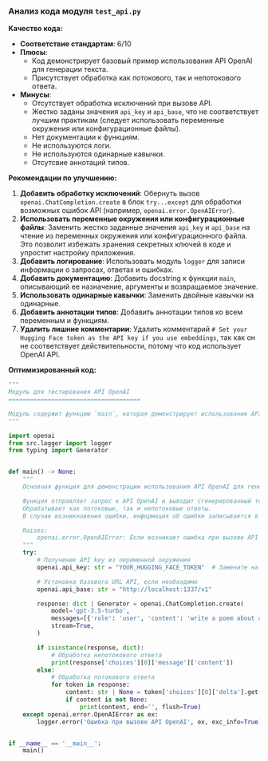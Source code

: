 ### **Анализ кода модуля `test_api.py`**

**Качество кода:**

- **Соответствие стандартам**: 6/10
- **Плюсы**:
    - Код демонстрирует базовый пример использования API OpenAI для генерации текста.
    - Присутствует обработка как потокового, так и непотокового ответа.
- **Минусы**:
    - Отсутствует обработка исключений при вызове API.
    - Жестко заданы значения `api_key` и `api_base`, что не соответствует лучшим практикам (следует использовать переменные окружения или конфигурационные файлы).
    - Нет документации к функциям.
    - Не используются логи.
    - Не используются одинарные кавычки.
    - Отсутсвие аннотаций типов.

**Рекомендации по улучшению:**

1.  **Добавить обработку исключений**: Обернуть вызов `openai.ChatCompletion.create` в блок `try...except` для обработки возможных ошибок API (например, `openai.error.OpenAIError`).
2.  **Использовать переменные окружения или конфигурационные файлы**: Заменить жестко заданные значения `api_key` и `api_base` на чтение из переменных окружения или конфигурационного файла. Это позволит избежать хранения секретных ключей в коде и упростит настройку приложения.
3.  **Добавить логирование**: Использовать модуль `logger` для записи информации о запросах, ответах и ошибках.
4.  **Добавить документацию**: Добавить docstring к функции `main`, описывающий ее назначение, аргументы и возвращаемое значение.
5.  **Использовать одинарные кавычки**: Заменить двойные кавычки на одинарные.
6.  **Добавить аннотации типов**: Добавить аннотации типов ко всем переменным и функциям.
7.  **Удалить лишние комментарии**:  Удалить комментарий `# Set your Hugging Face token as the API key if you use embeddings`, так как он не соответствует действительности, потому что код использует OpenAI API.

**Оптимизированный код:**

```python
"""
Модуль для тестирования API OpenAI
=====================================

Модуль содержит функцию `main`, которая демонстрирует использование API OpenAI для генерации текста.
"""

import openai
from src.logger import logger
from typing import Generator


def main() -> None:
    """
    Основная функция для демонстрации использования API OpenAI для генерации текста.

    Функция отправляет запрос к API OpenAI и выводит сгенерированный текст в консоль.
    Обрабатывает как потоковые, так и непотоковые ответы.
    В случае возникновения ошибки, информация об ошибке записывается в лог.

    Raises:
        openai.error.OpenAIError: Если возникает ошибка при вызове API OpenAI.
    """
    try:
        # Получение API key из переменной окружения
        openai.api_key: str = "YOUR_HUGGING_FACE_TOKEN"  # Замените на ваш токен

        # Установка базового URL API, если необходимо
        openai.api_base: str = "http://localhost:1337/v1"

        response: dict | Generator = openai.ChatCompletion.create(
            model='gpt-3.5-turbo',
            messages=[{'role': 'user', 'content': 'write a poem about a tree'}],
            stream=True,
        )

        if isinstance(response, dict):
            # Обработка непотокового ответа
            print(response['choices'][0]['message']['content'])
        else:
            # Обработка потокового ответа
            for token in response:
                content: str | None = token['choices'][0]['delta'].get('content')
                if content is not None:
                    print(content, end='', flush=True)
    except openai.error.OpenAIError as ex:
        logger.error('Ошибка при вызове API OpenAI', ex, exc_info=True)


if __name__ == '__main__':
    main()